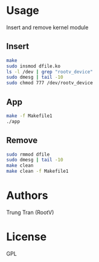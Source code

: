 # Usage

Insert and remove kernel module

## Insert

```bash
make
sudo insmod dfile.ko
ls -l /dev | grep "rootv_device"
sudo dmesg | tail -10
sudo chmod 777 /dev/rootv_device
```
## App

```bash
make -f Makefile1
./app
```

## Remove

```bash
sudo rmmod dfile
sudo dmesg | tail -10
make clean
make clean -f Makefile1
```

# Authors

Trung Tran (RootV)

# License

GPL
